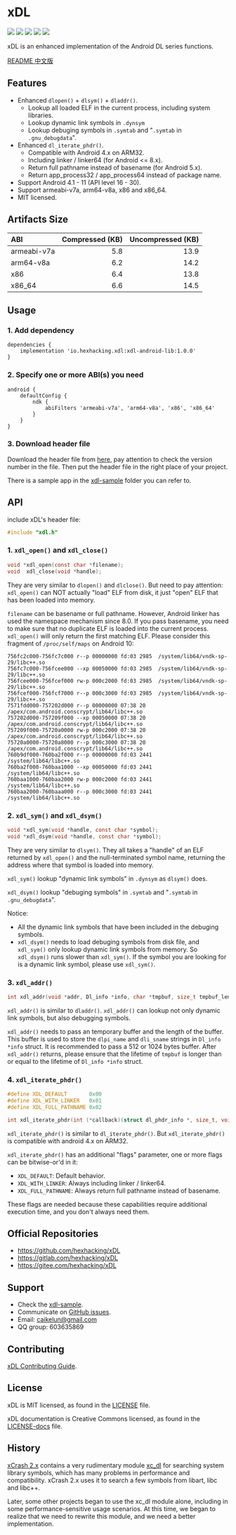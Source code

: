 # xDL

![](https://img.shields.io/badge/license-MIT-brightgreen.svg?style=flat)
![](https://img.shields.io/badge/PRs-welcome-brightgreen.svg?style=flat)
![](https://img.shields.io/badge/release-1.0.0-red.svg?style=flat)
![](https://img.shields.io/badge/Android-4.1%20--%2011-blue.svg?style=flat)
![](https://img.shields.io/badge/arch-armeabi--v7a%20%7C%20arm64--v8a%20%7C%20x86%20%7C%20x86__64-blue.svg?style=flat)

xDL is an enhanced implementation of the Android DL series functions.

[README 中文版](README.zh-CN.md)


## Features

* Enhanced `dlopen()` + `dlsym()` + `dladdr()`.
    * Lookup all loaded ELF in the current process, including system libraries.
    * Lookup dynamic link symbols in `.dynsym`
    * Lookup debuging symbols in `.symtab` and "`.symtab` in `.gnu_debugdata`".
* Enhanced `dl_iterate_phdr()`.
    * Compatible with Android 4.x on ARM32.
    * Including linker / linker64 (for Android <= 8.x).
    * Return full pathname instead of basename (for Android 5.x).
    * Return app\_process32 / app\_process64 instead of package name.
* Support Android 4.1 - 11 (API level 16 - 30).
* Support armeabi-v7a, arm64-v8a, x86 and x86_64.
* MIT licensed.


## Artifacts Size

| ABI         | Compressed (KB) | Uncompressed (KB) |
| :---------- | --------------: | ----------------: |
| armeabi-v7a | 5.8             | 13.9              |
| arm64-v8a   | 6.2             | 14.2              |
| x86         | 6.4             | 13.8              |
| x86_64      | 6.6             | 14.5              |


## Usage

### 1. Add dependency

```Gradle
dependencies {
    implementation 'io.hexhacking.xdl:xdl-android-lib:1.0.0'
}
```

### 2. Specify one or more ABI(s) you need

```Gradle
android {
    defaultConfig {
        ndk {
            abiFilters 'armeabi-v7a', 'arm64-v8a', 'x86', 'x86_64'
        }
    }
}
```

### 3. Download header file

Download the header file from [here](xdl_lib/src/main/cpp/xdl.h), pay attention to check the version number in the file. Then put the header file in the right place of your project.

There is a sample app in the [xdl-sample](xdl_sample) folder you can refer to.


## API

include xDL's header file:

```c
#include "xdl.h"
```

### 1. `xdl_open()` and `xdl_close()`

```c
void *xdl_open(const char *filename);
void  xdl_close(void *handle);
```

They are very similar to `dlopen()` and `dlclose()`. But need to pay attention: `xdl_open()` can NOT actually "load" ELF from disk, it just "open" ELF that has been loaded into memory.

`filename` can be basename or full pathname. However, Android linker has used the namespace mechanism since 8.0. If you pass basename, you need to make sure that no duplicate ELF is loaded into the current process. `xdl_open()` will only return the first matching ELF. Please consider this fragment of `/proc/self/maps` on Android 10:

```
756fc2c000-756fc7c000 r--p 00000000 fd:03 2985  /system/lib64/vndk-sp-29/libc++.so
756fc7c000-756fcee000 --xp 00050000 fd:03 2985  /system/lib64/vndk-sp-29/libc++.so
756fcee000-756fcef000 rw-p 000c2000 fd:03 2985  /system/lib64/vndk-sp-29/libc++.so
756fcef000-756fcf7000 r--p 000c3000 fd:03 2985  /system/lib64/vndk-sp-29/libc++.so
7571fdd000-757202d000 r--p 00000000 07:38 20    /apex/com.android.conscrypt/lib64/libc++.so
757202d000-757209f000 --xp 00050000 07:38 20    /apex/com.android.conscrypt/lib64/libc++.so
757209f000-75720a0000 rw-p 000c2000 07:38 20    /apex/com.android.conscrypt/lib64/libc++.so
75720a0000-75720a8000 r--p 000c3000 07:38 20    /apex/com.android.conscrypt/lib64/libc++.so
760b9df000-760ba2f000 r--p 00000000 fd:03 2441  /system/lib64/libc++.so
760ba2f000-760baa1000 --xp 00050000 fd:03 2441  /system/lib64/libc++.so
760baa1000-760baa2000 rw-p 000c2000 fd:03 2441  /system/lib64/libc++.so
760baa2000-760baaa000 r--p 000c3000 fd:03 2441  /system/lib64/libc++.so
```

### 2. `xdl_sym()` and `xdl_dsym()`

```c
void *xdl_sym(void *handle, const char *symbol);
void *xdl_dsym(void *handle, const char *symbol);
```

They are very similar to `dlsym()`. They all takes a "handle" of an ELF returned by `xdl_open()` and the null-terminated symbol name, returning the address where that symbol is loaded into memory.

`xdl_sym()` lookup "dynamic link symbols" in `.dynsym` as `dlsym()` does.

`xdl_dsym()` lookup "debuging symbols" in `.symtab` and "`.symtab` in `.gnu_debugdata`".

Notice:

* All the dynamic link symbols that have been included in the debuging symbols.
* `xdl_dsym()` needs to load debuging symbols from disk file, and `xdl_sym()` only lookup dynamic link symbols from memory. So `xdl_dsym()` runs slower than `xdl_sym()`. If the symbol you are looking for is a dynamic link symbol, please use `xdl_sym()`.

### 3. `xdl_addr()`

```c
int xdl_addr(void *addr, Dl_info *info, char *tmpbuf, size_t tmpbuf_len);
```

`xdl_addr()` is similar to `dladdr()`. `xdl_addr()` can lookup not only dynamic link symbols, but also debugging symbols.

`xdl_addr()` needs to pass an temporary buffer and the length of the buffer. This buffer is used to store the `dlpi_name` and `dli_sname` strings in `Dl_info *info` struct. It is recommended to pass a 512 or 1024 bytes buffer. After `xdl_addr()` returns, please ensure that the lifetime of `tmpbuf` is longer than or equal to the lifetime of `Dl_info *info` struct.

### 4. `xdl_iterate_phdr()`

```c
#define XDL_DEFAULT       0x00
#define XDL_WITH_LINKER   0x01
#define XDL_FULL_PATHNAME 0x02

int xdl_iterate_phdr(int (*callback)(struct dl_phdr_info *, size_t, void *), void *data, int flags);
```

`xdl_iterate_phdr()` is similar to `dl_iterate_phdr()`. But `xdl_iterate_phdr()` is compatible with android 4.x on ARM32.

`xdl_iterate_phdr()` has an additional "flags" parameter, one or more flags can be bitwise-or'd in it:

* `XDL_DEFAULT`: Default behavior.
* `XDL_WITH_LINKER`: Always including linker / linker64.
* `XDL_FULL_PATHNAME`: Always return full pathname instead of basename.

These flags are needed because these capabilities require additional execution time, and you don't always need them.


## Official Repositories

* https://github.com/hexhacking/xDL
* https://gitlab.com/hexhacking/xDL
* https://gitee.com/hexhacking/xDL


## Support

* Check the [xdl-sample](xdl_sample).
* Communicate on [GitHub issues](https://github.com/hexhacking/xDL/issues).
* Email: <a href="mailto:caikelun@gmail.com">caikelun@gmail.com</a>
* QQ group: 603635869


## Contributing

[xDL Contributing Guide](CONTRIBUTING.md).


## License

xDL is MIT licensed, as found in the [LICENSE](LICENSE) file.

xDL documentation is Creative Commons licensed, as found in the [LICENSE-docs](LICENSE-docs) file.


## History

[xCrash 2.x](https://github.com/hexhacking/xCrash/tree/4748d183c1395c54bfb760ec6c454966d52ab73f) contains a very rudimentary module [xc_dl](https://github.com/hexhacking/xCrash/blob/4748d183c1395c54bfb760ec6c454966d52ab73f/src/native/libxcrash/jni/xc_dl.c) for searching system library symbols, which has many problems in performance and compatibility. xCrash 2.x uses it to search a few symbols from libart, libc and libc++.

Later, some other projects began to use the xc_dl module alone, including in some performance-sensitive usage scenarios. At this time, we began to realize that we need to rewrite this module, and we need a better implementation.
